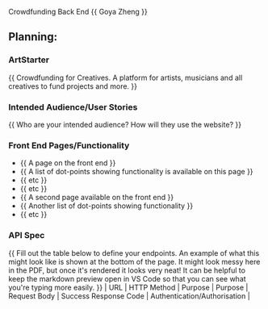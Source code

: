 Crowdfunding Back End
{{ Goya Zheng }}
## Planning:
### ArtStarter
{{ Crowdfunding for Creatives. A platform for artists, musicians and all creatives to fund projects and more. }}
### Intended Audience/User Stories
{{ Who are your intended audience? How will they use the website? }}
### Front End Pages/Functionality
- {{ A page on the front end }}
- {{ A list of dot-points showing functionality is available on this page }}
- {{ etc }}
- {{ etc }}
- {{ A second page available on the front end }}
- {{ Another list of dot-points showing functionality }}
- {{ etc }}
### API Spec
{{ Fill out the table below to define your endpoints. An example of what this
might look like is shown at the bottom of the page.
It might look messy here in the PDF, but once it's rendered it looks very neat!
It can be helpful to keep the markdown preview open in VS Code so that you can
see what you're typing more easily. }}
| URL | HTTP Method | Purpose | Purpose | Request Body | Success Response Code |
Authentication/Authorisation |
